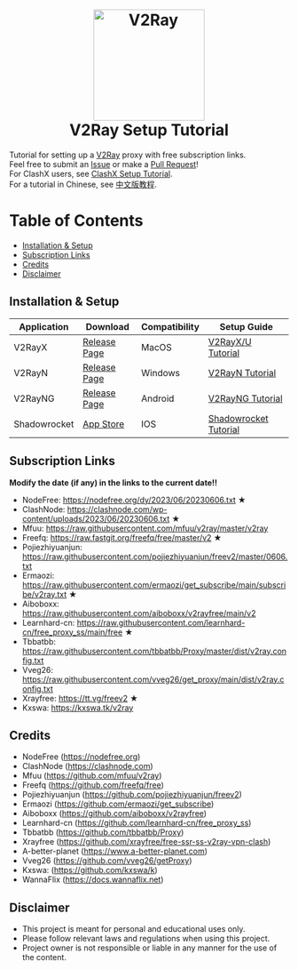<h1 align="center">
  <img src="https://upload.wikimedia.org/wikipedia/commons/8/8c/V2Ray_logo.png" alt="V2Ray" width="200">
  <br>
  V2Ray Setup Tutorial
  <br>
</h1>

Tutorial for setting up a [V2Ray](https://www.v2ray.com/en) proxy with free subscription links.  
Feel free to submit an [Issue](https://github.com/WilliamStar007/ClashX-TopFreeProxy/issues) or make a [Pull Request](https://github.com/WilliamStar007/ClashX-TopFreeProxy/pulls)!  
For ClashX users, see [ClashX Setup Tutorial](https://github.com/WilliamStar007/ClashX-TopFreeProxy/blob/main/README.md).  
For a tutorial in Chinese, see [中文版教程](https://github.com/WilliamStar007/ClashX-TopFreeProxy/blob/main/v2ray%E4%B8%AD%E6%96%87%E7%89%88.md).

# Table of Contents
* [Installation & Setup](#installation--setup)
* [Subscription Links](#subscription-links)
* [Credits](#credits)
* [Disclaimer](#disclaimer)

## Installation & Setup
| Application | Download | Compatibility | Setup Guide |
| ------------- | ------------- | ------------- | ------------- |
| V2RayX | [Release Page](https://github.com/Cenmrev/V2RayX/releases) | MacOS | [V2RayX/U Tutorial](https://www.a-better-planet.com/how-to-set-up-v2ray-in-apple-mac-os-system/) |
| V2RayN | [Release Page](https://github.com/2dust/v2rayN/releases) | Windows | [V2RayN Tutorial](https://docs.wannaflix.net/windows/v2ray-shadowsocks/v2rayn-recommended) |
| V2RayNG | [Release Page](https://github.com/2dust/v2rayNG/releases) | Android | [V2RayNG Tutorial](https://docs.wannaflix.net/android/v2ray-shadowsocks/v2rayng-recommended) |
| Shadowrocket | [App Store](https://apps.apple.com/us/app/shadowrocket/id932747118) | IOS | [Shadowrocket Tutorial](https://docs.wannaflix.net/ios/v2ray-shadowsocks/shadowrocket) |

## Subscription Links
**Modify the date (if any) in the links to the current date!!**

* NodeFree: https://nodefree.org/dy/2023/06/20230606.txt ★
* ClashNode: https://clashnode.com/wp-content/uploads/2023/06/20230606.txt ★
* Mfuu: https://raw.githubusercontent.com/mfuu/v2ray/master/v2ray
* Freefq: https://raw.fastgit.org/freefq/free/master/v2 ★
* Pojiezhiyuanjun: https://raw.githubusercontent.com/pojiezhiyuanjun/freev2/master/0606.txt
* Ermaozi: https://raw.githubusercontent.com/ermaozi/get_subscribe/main/subscribe/v2ray.txt ★
* Aiboboxx: https://raw.githubusercontent.com/aiboboxx/v2rayfree/main/v2
* Learnhard-cn: https://raw.githubusercontent.com/learnhard-cn/free_proxy_ss/main/free ★
* Tbbatbb: https://raw.githubusercontent.com/tbbatbb/Proxy/master/dist/v2ray.config.txt
* Vveg26: https://raw.githubusercontent.com/vveg26/get_proxy/main/dist/v2ray.config.txt
* Xrayfree: https://tt.vg/freev2 ★
* Kxswa: https://kxswa.tk/v2ray

## Credits
* NodeFree (https://nodefree.org)  
* ClashNode (https://clashnode.com)  
* Mfuu (https://github.com/mfuu/v2ray)  
* Freefq (https://github.com/freefq/free)  
* Pojiezhiyuanjun (https://github.com/pojiezhiyuanjun/freev2)  
* Ermaozi (https://github.com/ermaozi/get_subscribe)  
* Aiboboxx (https://github.com/aiboboxx/v2rayfree)   
* Learnhard-cn (https://github.com/learnhard-cn/free_proxy_ss)  
* Tbbatbb (https://github.com/tbbatbb/Proxy)
* Xrayfree (https://github.com/xrayfree/free-ssr-ss-v2ray-vpn-clash)  
* A-better-planet (https://www.a-better-planet.com)
* Vveg26 (https://github.com/vveg26/getProxy)
* Kxswa: (https://github.com/kxswa/k)
* WannaFlix (https://docs.wannaflix.net)

<!-- Archived Reference: 
https://github.com/aiirobyte/TopFreeProxies 
https://github.com/xiyaowong/freeFQ -->

## Disclaimer
* This project is meant for personal and educational uses only.
* Please follow relevant laws and regulations when using this project.
* Project owner is not responsible or liable in any manner for the use of the content.  
